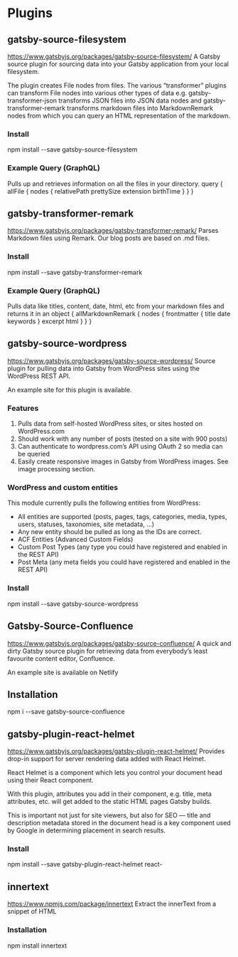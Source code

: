 # Plugins

## gatsby-source-filesystem
https://www.gatsbyjs.org/packages/gatsby-source-filesystem/
A Gatsby source plugin for sourcing data into your Gatsby application from your local filesystem.

The plugin creates File nodes from files. The various “transformer” plugins can transform File nodes into various other types of data e.g. gatsby-transformer-json transforms JSON files into JSON data nodes and gatsby-transformer-remark transforms markdown files into MarkdownRemark nodes from which you can query an HTML representation of the markdown.

### Install
npm install --save gatsby-source-filesystem

### Example Query (GraphQL)
Pulls up and retrieves information on all the files in your directory. 
query {
	allFile {
    nodes {
      relativePath
      prettySize
      extension
      birthTime
    }
  }
}

## gatsby-transformer-remark
https://www.gatsbyjs.org/packages/gatsby-transformer-remark/
Parses Markdown files using Remark. Our blog posts are based on .md files.

### Install
npm install --save gatsby-transformer-remark

### Example Query (GraphQL)
Pulls data like titles, content, date, html, etc from your markdown files and returns it in an object 
{
  allMarkdownRemark {
    nodes {
      frontmatter {
        title
        date
        keywords
      }
      excerpt
      html
    }
  }
}


## gatsby-source-wordpress
https://www.gatsbyjs.org/packages/gatsby-source-wordpress/
Source plugin for pulling data into Gatsby from WordPress sites using the WordPress REST API.

An example site for this plugin is available.

### Features
1. Pulls data from self-hosted WordPress sites, or sites hosted on WordPress.com
2. Should work with any number of posts (tested on a site with 900 posts)
3. Can authenticate to wordpress.com’s API using OAuth 2 so media can be queried
4. Easily create responsive images in Gatsby from WordPress images. See image processing section.

### WordPress and custom entities
This module currently pulls the following entities from WordPress:

- All entities are supported (posts, pages, tags, categories, media, types, users, statuses, taxonomies, site metadata, …)
- Any new entity should be pulled as long as the IDs are correct.
- ACF Entities (Advanced Custom Fields)
- Custom Post Types (any type you could have registered and enabled in the REST API)
- Post Meta (any meta fields you could have registered and enabled in the REST API)

### Install
npm install --save gatsby-source-wordpress


## Gatsby-Source-Confluence
https://www.gatsbyjs.org/packages/gatsby-source-confluence/
A quick and dirty Gatsby source plugin for retrieving data from everybody’s least favourite content editor, Confluence.

An example site is available on Netlify

## Installation
npm i --save gatsby-source-confluence



## gatsby-plugin-react-helmet
https://www.gatsbyjs.org/packages/gatsby-plugin-react-helmet/
Provides drop-in support for server rendering data added with React Helmet.

React Helmet is a component which lets you control your document head using their React component.

With this plugin, attributes you add in their component, e.g. title, meta attributes, etc. will get added to the static HTML pages Gatsby builds.

This is important not just for site viewers, but also for SEO — title and description metadata stored in the document head is a key component used by Google in determining placement in search results.

### Install
npm install --save gatsby-plugin-react-helmet react-


## innertext
https://www.npmjs.com/package/innertext
Extract the innerText from a snippet of HTML

### Installation
npm install innertext




